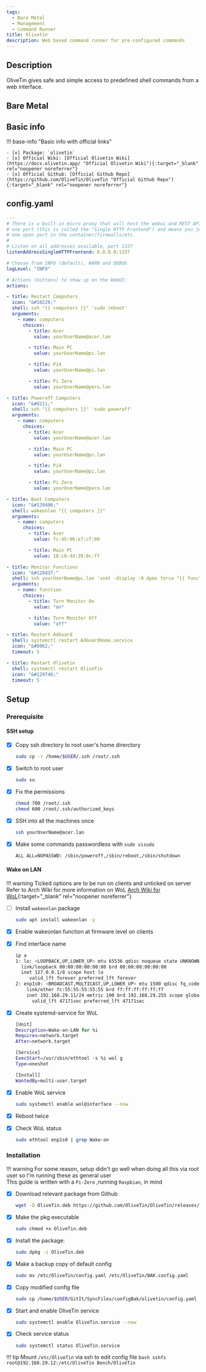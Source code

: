 ```yaml
---
tags:
  - Bare Metal
  - Management
  - Command Runner
title: Olivetin
description: Web based command runner for pre-configured commands
---
```

## Description

OliveTin gives safe and simple access to predefined shell commands from a web interface.

## Bare Metal

## Basic info

!!! base-info "Basic info with official links"

    - [x] Package: `olivetin`
    - [x] Official Wiki: [Official Olivetin Wiki](https://docs.olivetin.app/ "Official Olivetin Wiki"){:target="_blank" rel="noopener noreferrer"}
    - [x] Official Github: [Official Github Repo](https://github.com/OliveTin/OliveTin "Official Github Repo"){:target="_blank" rel="noopener noreferrer"}

## config.yaml
```yaml
---
# There is a built-in micro proxy that will host the webui and REST API all on 
# one port (this is called the "Single HTTP Frontend") and means you just need 
# one open port in the container/firewalls/etc. 
#
# Listen on all addresses available, port 1337
listenAddressSingleHTTPFrontend: 0.0.0.0:1337

# Choose from INFO (default), WARN and DEBUG
logLevel: "INFO"

# Actions (buttons) to show up on the WebUI:
actions:

- title: Restart Computers
  icon: "&#10226;"
  shell: ssh "{{ computers }}" 'sudo reboot'
  arguments:
    - name: computers
      choices:
        - title: Acer
          value: yourUserName@acer.lan

        - title: Main PC
          value: yourUserName@pc.lan

        - title: Pi4
          value: yourUserName@pi.lan

        - title: Pi Zero
          value: yourUserName@pero.lan

- title: Poweroff Computers
  icon: "&#9211;"
  shell: ssh "{{ computers }}" 'sudo poweroff'
  arguments:
    - name: computers
      choices:
        - title: Acer
          value: yourUserName@acer.lan

        - title: Main PC
          value: yourUserName@pc.lan

        - title: Pi4
          value: yourUserName@pi.lan

        - title: Pi Zero
          value: yourUserName@pero.lan

- title: Boot Computers
  icon: "&#129406;"
  shell: wakeonlan "{{ computers }}"
  arguments:
    - name: computers
      choices:
        - title: Acer
          value: fc:45:96:e7:cf:08

        - title: Main PC
          value: 18:c0:4d:39:0c:ff

- title: Monitor Functions
  icon: "&#128437;"
  shell: ssh yourUserName@pc.lan 'xset -display :0 dpms force "{{ function }}"'
  arguments:
    - name: function
      choices:
        - title: Turn Monitor On
          value: "on"

        - title: Turn Monitor Off
          value: "off"

- title: Restart AdGuard
  shell: systemctl restart AdGuardHome.service
  icon: "&#8962;"
  timeout: 5

- title: Restart Olivetin
  shell: systemctl restart OliveTin
  icon: "&#129746;"
  timeout: 5

```
## Setup

### Prerequisite

#### SSH setup

- [x] Copy ssh directory to root user's home direrctory
  ```bash
  sudo cp -r /home/$USER/.ssh /root/.ssh
  ```

- [x] Switch to root user
  ```bash
  sudo su
  ```

- [x] Fix the permissions
  ```bash
  chmod 700 /root/.ssh
  chmod 600 /root/.ssh/authorized_keys
  ```

- [x] SSH into all the machines once
  ```bash title="Copy paste from config.yaml"
  ssh yourUserName@acer.lan
  ```

- [x] Make some commands passwordless with `sudo visudo`
  ```bash title="Paste before the last line"
  ALL ALL=NOPASSWD: /sbin/poweroff,/sbin/reboot,/sbin/shutdown
  ```

#### Wake on LAN

!!! warning
    Ticked options are to be run on clients and unticked on server  
    Refer to Arch Wiki for more information on WoL [Arch Wiki for WoL](https://wiki.archlinux.org/title/Wake-on-LAN){:target="_blank" rel="noopener noreferrer"}

- [ ] Install `wakeonlan` package
  ```bash
  sudo apt install wakeonlan -y
  ```

- [x] Enable wakeonlan function at firmware level on clients

- [x] Find interface name
  ```bash title="Here enp1s0 is primary NIC"
  ip a
  1: lo: <LOOPBACK,UP,LOWER_UP> mtu 65536 qdisc noqueue state UNKNOWN group default qlen 1000
    link/loopback 00:00:00:00:00:00 brd 00:00:00:00:00:00
    inet 127.0.0.1/8 scope host lo
       valid_lft forever preferred_lft forever
  2: enp1s0: <BROADCAST,MULTICAST,UP,LOWER_UP> mtu 1500 qdisc fq_codel state UP group default qlen 1000
      link/ether fc:55:55:55:55:55 brd ff:ff:ff:ff:ff:ff
      inet 192.168.29.11/24 metric 100 brd 192.168.29.255 scope global dynamic enp1s0
        valid_lft 47171sec preferred_lft 47171sec
  ```

- [x] Create systemd-service for WoL
  ```bash title="sudoedit /etc/systemd/system/wol@.service"
  [Unit]
  Description=Wake-on-LAN for %i
  Requires=network.target
  After=network.target

  [Service]
  ExecStart=/usr/sbin/ethtool -s %i wol g
  Type=oneshot

  [Install]
  WantedBy=multi-user.target
  ```

- [x] Enable WoL service
  ```bash
  sudo systemctl enable wol@interface --now
  ```

- [x] Reboot twice

- [x] Check WoL status
  ```bash title="Wake-on: g means WoL is enabled"
  sudo ethtool enp1s0 | grep Wake-on
  ```

### Installation

!!! warning
    For some reason, setup didn't go well when doing all this via root user so I'm running these as general user  
    This guide is written with a `Pi-Zero` ,running `Raspbian`, in mind


- [x] Download relevant package from Github
  ```bash title="Deb packge for Armv6"
  wget -O OliveTin.deb https://github.com/OliveTin/OliveTin/releases/download/2022-04-07/OliveTin_2022-04-07_linux_armv6.deb
  ```

- [x] Make the pkg executable
  ```bash
  sudo chmod +x OliveTin.deb
  ```

- [x] Install the package:
  ```bash
  sudo dpkg -i OliveTin.​deb
  ```

- [x] Make a backup copy of default config
  ```bash
  sudo mv /etc/OliveTin/config.yaml /etc/OliveTin/BAK.config.yaml
  ```

- [x] Copy modified config file
  ```bash
  sudo cp /home/$USER/GitIt/SyncFiles/configBak/olivetin/config.yaml /etc/OliveTin/config.yaml
  ```

- [x] Start and enable OliveTin service
  ```bash
  sudo systemctl enable OliveTin.service --now
  ```

- [x] Check service status
  ```bash
  sudo systemctl status OliveTin.service
  ```


!!! tip
    Mount `/etc/OliveTin` via ssh to edit config file
    ```bash
    sshfs root@192.168.29.12:/etc/OliveTin Bench/OliveTin
    ```
